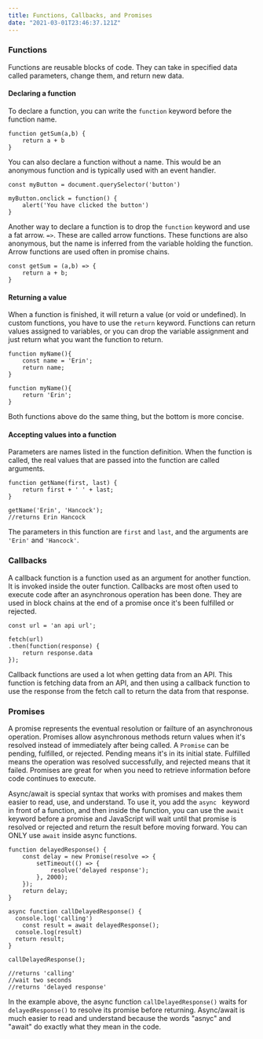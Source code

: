 ```yaml
---
title: Functions, Callbacks, and Promises
date: "2021-03-01T23:46:37.121Z"
---
```


### Functions
Functions are reusable blocks of code. They can take in specified data called parameters, change them, and return new data. 

#### Declaring a function
To declare a function, you can write the ```function``` keyword before the function name. 
``` 
function getSum(a,b) {
    return a + b
}
```
You can also declare a function without a name. This would be an anonymous function and is typically used with an event handler.
```
const myButton = document.querySelector('button')

myButton.onclick = function() {
    alert('You have clicked the button')
}
```


Another way to declare a function is to drop the ```function``` keyword and use a fat arrow. ```=>```. These are called arrow functions. These functions are also anonymous, but the name is inferred from the variable holding the function. Arrow functions are used often in promise chains.
```
const getSum = (a,b) => {
    return a + b;
}
```

#### Returning a value
When a function is finished, it will return a value (or void or undefined).
In custom functions, you have to use the ```return``` keyword. Functions can return values assigned to variables, or you can drop the variable assignment and just return what you want the function to return.
```
function myName(){
    const name = 'Erin';
    return name;
}

function myName(){
    return 'Erin';
}
```
Both functions above do the same thing, but the bottom is more concise. 

#### Accepting values into a function
Parameters are names listed in the function definition. When the function is called, the real values that are passed into the function are called arguments. 
```
function getName(first, last) {
    return first + ' ' + last;
}

getName('Erin', 'Hancock');
//returns Erin Hancock
```
The parameters in this function are ```first``` and ```last```, and the arguments are ```'Erin'``` and ```'Hancock'```. 


### Callbacks
A callback function is a function used as an argument for another function. It is invoked inside the outer function. Callbacks are most often used to execute code after an asynchronous operation has been done. They are used in block chains at the end of a promise once it's been fulfilled or rejected. 
```
const url = 'an api url';

fetch(url)
.then(function(response) {
    return response.data
});
```
Callback functions are used a lot when getting data from an API. This function is fetching data from an API, and then using a callback function to use the response from the fetch call to return the data from that response. 

### Promises
A promise represents the eventual resolution or failture of an asynchronous operation. Promises allow asynchronous methods return values when it's resolved instead of immediately after being called. A ```Promise``` can be pending, fulfilled, or rejected. Pending means it's in its initial state. Fulfilled means the operation was resolved successfully, and rejected means that it failed. Promises are great for when you need to retrieve information before code continues to execute. 

Async/await is special syntax that works with promises and makes them easier to read, use, and understand. To use it, you add the ```async ``` keyword in front of a function, and then inside the function, you can use the ```await``` keyword before a promise and JavaScript will wait until that promise is resolved or rejected and return the result before moving forward. You can ONLY use ```await``` inside async functions.   

```
function delayedResponse() {
    const delay = new Promise(resolve => {
        setTimeout(() => {
            resolve('delayed response');
        }, 2000);
    });
    return delay;
}

async function callDelayedResponse() {
  console.log('calling')
    const result = await delayedResponse();
  console.log(result)
  return result;
}

callDelayedResponse();

//returns 'calling'
//wait two seconds
//returns 'delayed response'
```
In the example above, the async function ```callDelayedResponse()``` waits for ```delayedResponse()``` to resolve its promise before returning. Async/await is much easier to read and understand because the words "asnyc" and "await" do exactly what they mean in the code.  